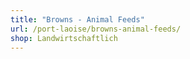 ```yaml
---
title: "Browns - Animal Feeds"
url: /port-laoise/browns-animal-feeds/
shop: Landwirtschaftlich
---
```

